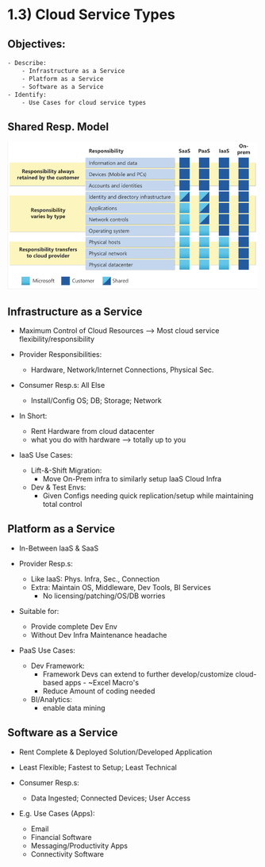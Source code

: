 # 1.3) Cloud Service Types

## Objectives:
	- Describe: 
		- Infrastructure as a Service
		- Platform as a Service
		- Software as a Service
	- Identify:
		- Use Cases for cloud service types

## Shared Resp. Model

![Bla](pics/shared_resp_models.png)


## Infrastructure as a Service
- Maximum Control of Cloud Resources --> Most cloud service flexibility/responsibility
- Provider Responsibilities:
	- Hardware, Network/Internet Connections, Physical Sec.
- Consumer Resp.s: All Else
	- Install/Config OS; DB; Storage; Network
- In Short:
	- Rent Hardware from cloud datacenter
	- what you do with hardware --> totally up to you

- IaaS Use Cases:
	- Lift-&-Shift Migration:
		- Move On-Prem infra to similarly setup IaaS Cloud Infra
	- Dev & Test Envs:
		- Given Configs needing quick replication/setup while maintaining total control

## Platform as a Service
- In-Between IaaS & SaaS
- Provider Resp.s:
	- Like IaaS: Phys. Infra, Sec., Connection
	- Extra: Maintain OS, Middleware, Dev Tools, BI Services
		- No licensing/patching/OS/DB worries
- Suitable for: 
	- Provide complete Dev Env
	- Without Dev Infra Maintenance headache

- PaaS Use Cases:
	- Dev Framework:
		- Framework Devs can extend to further develop/customize cloud-based apps - ~Excel Macro's
		- Reduce Amount of coding needed
	- BI/Analytics:
		- enable data mining

## Software as a Service
- Rent Complete & Deployed Solution/Developed Application
- Least Flexible; Fastest to Setup; Least Technical

- Consumer Resp.s:
	- Data Ingested; Connected Devices; User Access

- E.g. Use Cases (Apps): 
	- Email
	- Financial Software
	- Messaging/Productivity Apps
	- Connectivity Software
